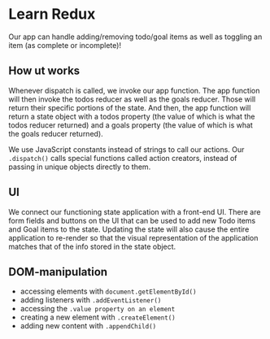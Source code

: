 # Learn Redux

Our app can handle adding/removing todo/goal items as well as toggling an item (as complete or incomplete)!

## How ut works

Whenever dispatch is called, we invoke our app function. The app function will then invoke the todos reducer as well as the goals reducer. Those will return their specific portions of the state. And then, the app function will return a state object with a todos property (the value of which is what the todos reducer returned) and a goals property (the value of which is what the goals reducer returned).

We use JavaScript constants instead of strings to call our actions.
Our `.dispatch()` calls special functions called action creators, instead of passing in unique objects directly to them.

## UI

We connect our functioning state application with a front-end UI. There are form fields and buttons on the UI that can be used to add new Todo items and Goal items to the state. Updating the state will also cause the entire application to re-render so that the visual representation of the application matches that of the info stored in the state object.

## DOM-manipulation

- accessing elements with `document.getElementById()`
- adding listeners with `.addEventListener()`
- accessing the `.value property on an element`
- creating a new element with `.createElement()`
- adding new content with `.appendChild()`

